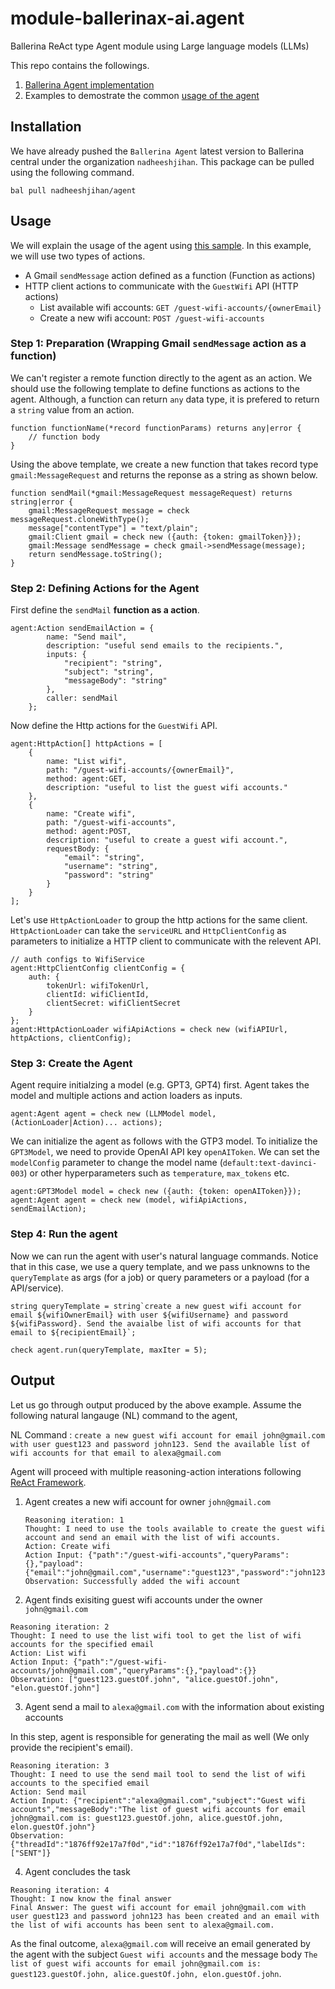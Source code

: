 # module-ballerinax-ai.agent
Ballerina ReAct type Agent module using Large language models (LLMs)

This repo contains the followings.

1) [Ballerina Agent implementation](/agent/README.md)
2) Examples to demostrate the common [usage of the agent](/samples/README.md)

## Installation 

We have already pushed the `Ballerina Agent` latest version to Ballerina central under the organization `nadheeshjihan`. This package can be pulled using the following command.

`bal pull nadheeshjihan/agent`

## Usage

We will explain the usage of the agent using [this sample](/samples/agent_with_multiactions/main.bal). In this example, we will use two types of actions.
- A Gmail `sendMessage` action defined as a function (Function as actions)
- HTTP client actions to communicate with the `GuestWifi` API (HTTP actions)
    - List available wifi accounts: `GET /guest-wifi-accounts/{ownerEmail}`
    - Create a new wifi account: `POST /guest-wifi-accounts`

### Step 1: Preparation (Wrapping Gmail `sendMessage` action as a function)

We can't register a remote function directly to the agent as an action. We should use the following template to define functions as actions to the agent. Although, a function can return `any` data type, it is prefered to return a `string` value from an action. 

```
function functionName(*record functionParams) returns any|error {
    // function body
}
```

Using the above template, we create a new function that takes record type `gmail:MessageRequest` and returns the reponse as a string as shown below.

```
function sendMail(*gmail:MessageRequest messageRequest) returns string|error {
    gmail:MessageRequest message = check messageRequest.cloneWithType();
    message["contentType"] = "text/plain";
    gmail:Client gmail = check new ({auth: {token: gmailToken}});
    gmail:Message sendMessage = check gmail->sendMessage(message);
    return sendMessage.toString();
}
```

### Step 2: Defining Actions for the Agent

First define the `sendMail` **function as a action**.

```
agent:Action sendEmailAction = {
        name: "Send mail",
        description: "useful send emails to the recipients.",
        inputs: {
            "recipient": "string",
            "subject": "string",
            "messageBody": "string"
        },
        caller: sendMail
    };
```

Now define the Http actions for the `GuestWifi` API.

```
agent:HttpAction[] httpActions = [
    {
        name: "List wifi",
        path: "/guest-wifi-accounts/{ownerEmail}",
        method: agent:GET,
        description: "useful to list the guest wifi accounts."
    },
    {
        name: "Create wifi",
        path: "/guest-wifi-accounts",
        method: agent:POST,
        description: "useful to create a guest wifi account.",
        requestBody: {
            "email": "string",
            "username": "string",
            "password": "string"
        }
    }
];
```
Let's use `HttpActionLoader` to group the http actions for the same client. `HttpActionLoader` can take the `serviceURL` and `HttpClientConfig` as parameters to initialize a HTTP client to communicate with the relevent API.

```
// auth configs to WifiService
agent:HttpClientConfig clientConfig = {
    auth: {
        tokenUrl: wifiTokenUrl,
        clientId: wifiClientId,
        clientSecret: wifiClientSecret
    }
};
agent:HttpActionLoader wifiApiActions = check new (wifiAPIUrl, httpActions, clientConfig);
```

### Step 3: Create the Agent

Agent require initialzing a model (e.g. GPT3, GPT4) first. Agent takes the model and multiple actions and action loaders as inputs.

```
agent:Agent agent = check new (LLMModel model, (ActionLoader|Action)... actions);
```

We can initialize the agent as follows with the GTP3 model. To initialize the `GPT3Model`, we need to provide OpenAI API key `openAIToken`. We can set the `modelConfig` parameter to change the model name (`default:text-davinci-003`) or other hyperparameters such as `temperature`, `max_tokens` etc.

```
agent:GPT3Model model = check new ({auth: {token: openAIToken}});
agent:Agent agent = check new (model, wifiApiActions, sendEmailAction);
```

### Step 4: Run the agent

Now we can run the agent with user's natural language commands. Notice that in this case, we use a query template, and we pass unknowns to the `queryTemplate` as args (for a job) or query parameters or a payload (for a API/service). 

```
string queryTemplate = string`create a new guest wifi account for email ${wifiOwnerEmail} with user ${wifiUsername} and password ${wifiPassword}. Send the avaialbe list of wifi accounts for that email to ${recipientEmail}`;

check agent.run(queryTemplate, maxIter = 5);
```

## Output

Let us go through output produced by the above example. Assume the following natural langauge (NL) command to the agent,

NL Command : `create a new guest wifi account for email john@gmail.com with user guest123 and password john123. Send the available list of wifi accounts for that email to alexa@gmail.com`

Agent will proceed with multiple reasoning-action interations following [ReAct Framework](https://arxiv.org/pdf/2210.03629.pdf).

1) Agent creates a new wifi account for owner `john@gmail.com`

    ```
    Reasoning iteration: 1
    Thought: I need to use the tools available to create the guest wifi account and send an email with the list of wifi accounts.
    Action: Create wifi
    Action Input: {"path":"/guest-wifi-accounts","queryParams":{},"payload":{"email":"john@gmail.com","username":"guest123","password":"john123"}}
    Observation: Successfully added the wifi account
    ```

2) Agent finds exisiting guest wifi accounts under the owner `john@gmail.com`

```
Reasoning iteration: 2
Thought: I need to use the list wifi tool to get the list of wifi accounts for the specified email
Action: List wifi
Action Input: {"path":"/guest-wifi-accounts/john@gmail.com","queryParams":{},"payload":{}}
Observation: ["guest123.guestOf.john", "alice.guestOf.john", "elon.guestOf.john"]
```

3) Agent send a mail to `alexa@gmail.com` with the information about existing accounts

In this step, agent is responsible for generating the mail as well (We only provide the recipient's email).
```
Reasoning iteration: 3
Thought: I need to use the send mail tool to send the list of wifi accounts to the specified email
Action: Send mail
Action Input: {"recipient":"alexa@gmail.com","subject":"Guest wifi accounts","messageBody":"The list of guest wifi accounts for email john@gmail.com is: guest123.guestOf.john, alice.guestOf.john, elon.guestOf.john"}
Observation: {"threadId":"1876ff92e17a7f0d","id":"1876ff92e17a7f0d","labelIds":["SENT"]}
```

4) Agent concludes the task

```
Reasoning iteration: 4
Thought: I now know the final answer
Final Answer: The guest wifi account for email john@gmail.com with user guest123 and password john123 has been created and an email with the list of wifi accounts has been sent to alexa@gmail.com.
```

As the final outcome, `alexa@gmail.com` will receive an email generated by the agent with the subject `Guest wifi accounts` and the message body `The list of guest wifi accounts for email john@gmail.com is: guest123.guestOf.john, alice.guestOf.john, elon.guestOf.john`. 


